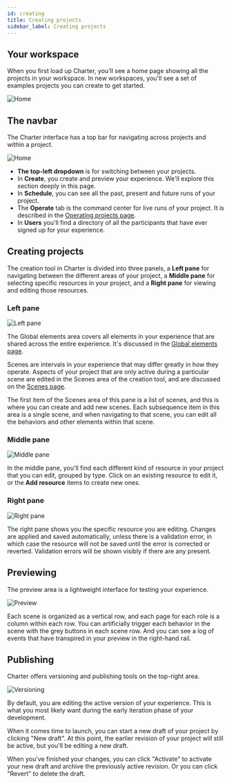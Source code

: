 ```yaml
---
id: creating
title: Creating projects
sidebar_label: Creating projects
---
```


## Your workspace

When you first load up Charter, you'll see a home page showing all the projects in your workspace. In new workspaces, you'll see a set of examples projects you can create to get started.

![Home](/img/concepts/projects/home.png)

## The navbar

The Charter interface has a top bar for navigating across projects and within a project.

![Home](/img/concepts/projects/navbar.png)

* **The top-left dropdown** is for switching between your projects.
* In **Create**, you create and preview your experience. We'll explore this section deeply in this page.
* In **Schedule**, you can see all the past, present and future runs of your project.
* The **Operate** tab is the command center for live runs of your project. It is described in the [Operating projects page](/docs/concepts/operating).
* In **Users** you'll find a directory of all the participants that have ever signed up for your experience.

## Creating projects

The creation tool in Charter is divided into three panels, a **Left pane** for navigating between the different areas of your project, a **Middle pane** for selecting specific resources in your project, and a **Right pane** for viewing and editing those resources.

### Left pane

![Left pane](/img/concepts/projects/leftpane.png)

The Global elements area covers all elements in your experience that are shared across the entire experience. It's discussed in the [Global elements page](/docs/concepts/global).

Scenes are intervals in your experience that may differ greatly in how they operate. Aspects of your project that are only active during a particular scene are edited in the Scenes area of the creation tool, and are discussed on the [Scenes page](/docs/concepts/scenes).

The first item of the Scenes area of this pane is a list of scenes, and this is where you can create and add new scenes. Each subsequence item in this area is a single scene, and when navigating to that scene, you can edit all the behaviors and other elements within that scene.

### Middle pane

![Middle pane](/img/concepts/projects/middlepane.png)

In the middle pane, you'll find each different kind of resource in your project that you can edit,  grouped by type. Click on an existing resource to edit it, or the **Add resource** items to create new ones.

### Right pane

![Right pane](/img/concepts/projects/rightpane.png)

The right pane shows you the specific resource you are editing. Changes are applied and saved automatically, unless there is a validation error, in which case the resource will not be saved until the error is corrected or reverted. Validation errors will be shown visibly if there are any present.

## Previewing

The preview area is a lightweight interface for testing your experience.

![Preview](/img/concepts/projects/preview.png)

Each scene is organized as a vertical row, and each page for each role is a column within each row. You can artificially trigger each behavior in the scene with the grey buttons in each scene row. And you can see a log of events that have transpired in your preview in the right-hand rail.

## Publishing

Charter offers versioning and publishing tools on the top-right area.

![Versioning](/img/concepts/projects/versioning.png)

By default, you are editing the active version of your experience. This is what you most likely want during the early iteration phase of your development.

When it comes time to launch, you can start a new draft of your project by clicking "New draft". At this point, the earlier revision of your project will still be active, but you'll be editing a new draft.

When you've finished your changes, you can click "Activate" to activate your new draft and archive the previously active revision. Or you can click "Revert" to delete the draft.
